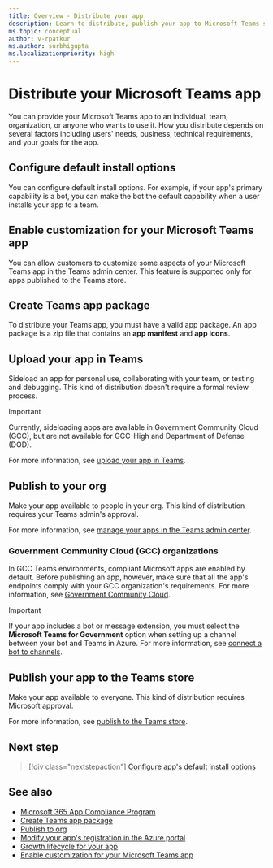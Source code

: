 ```yaml
---
title: Overview - Distribute your app
description: Learn to distribute, publish your app to Microsoft Teams store or to your org. Understand how app's endpoints must comply with your Government Community Cloud(GCC) organization's requirements.
ms.topic: conceptual
author: v-rpatkur
ms.author: surbhigupta
ms.localizationpriority: high
---
```


# Distribute your Microsoft Teams app

You can provide your Microsoft Teams app to an individual, team, organization, or anyone who wants to use it. How you distribute depends on several factors including users' needs, business, technical requirements, and your goals for the app.

## Configure default install options

You can configure default install options. For example, if your app's primary capability is a bot, you can make the bot the default capability when a user installs your app to a team.

## Enable customization for your Microsoft Teams app

You can allow customers to customize some aspects of your Microsoft Teams app in the Teams admin center. This feature is supported only for apps published to the Teams store.

## Create Teams app package

To distribute your Teams app, you must have a valid app package.  An app package is a zip file that contains an **app manifest** and **app icons**.

## Upload your app in Teams

Sideload an app for personal use, collaborating with your team, or testing and debugging. This kind of distribution doesn't require a formal review process.

> [!IMPORTANT]
> Currently, sideloading apps are available in Government Community Cloud (GCC), but are not available for GCC-High and Department of Defense (DOD).

For more information, see [upload your app in Teams](apps-upload.md).

## Publish to your org

Make your app available to people in your org. This kind of distribution requires your Teams admin's approval.

For more information, see [manage your apps in the Teams admin center](/microsoftteams/manage-apps?toc=%2Fmicrosoftteams%2Fplatform%2Ftoc.json&bc=%2FMicrosoftTeams%2Fbreadcrumb%2Ftoc.json).

### Government Community Cloud (GCC) organizations

In GCC Teams environments, compliant Microsoft apps are enabled by default. Before publishing an app, however, make sure that all the app's endpoints comply with your GCC organization's requirements. For more information, see [Government Community Cloud](../app-fundamentals-overview.md#government-community-cloud).

> [!IMPORTANT]
>If your app includes a bot or message extension, you must select the **Microsoft Teams for Government** option when setting up a channel between your bot and Teams in Azure. For more information, see [connect a bot to channels](/azure/bot-service/bot-service-manage-channels?view=azure-bot-service-4.0&preserve-view=true).

## Publish your app to the Teams store

Make your app available to everyone. This kind of distribution requires Microsoft approval.

For more information, see [publish to the Teams store](~/concepts/deploy-and-publish/appsource/publish.md).

## Next step

> [!div class="nextstepaction"]
> [Configure app's default install options](~/concepts/deploy-and-publish/add-default-install-scope.md)

## See also

* [Microsoft 365 App Compliance Program](/microsoft-365-app-certification/overview)
* [Create Teams app package](../build-and-test/apps-package.md)
* [Publish to org](/microsoftteams/upload-custom-apps)
* [Modify your app's registration in the Azure portal](/azure/active-directory/develop/howto-modify-supported-accounts)
* [Growth lifecycle for your app](appsource/post-publish/app-growth/app-growth-lifecycle.md)
* [Enable customization for your Microsoft Teams app](../design/enable-app-customization.md)
